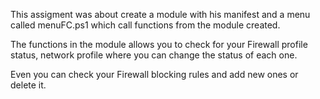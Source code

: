 This assigment was about create a module with his manifest and a menu called menuFC.ps1 which call functions from the module created.

The functions in the module allows you to check for your Firewall profile status, network profile where you can change the status of each one.

Even you can check your Firewall blocking rules and add new ones or delete it.
